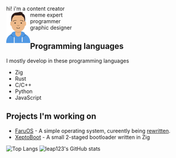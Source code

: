 hi! i'm a content creator<br />
<img align="left" width="64px" src="leap.svg" alt="Leap" />
meme expert<br />
programmer<br />
graphic designer<br />

## Programming languages
I mostly develop in these programming languages
- Zig
- Rust
- C/C++
- Python
- JavaScript

## Projects I'm working on
- [FaruOS](https://github.com/leap0x7b/faruos) - A simple operating system, cureently being [rewritten](https://github.com/leap0x7b/faruos/tree/rewrite-again).
- [XeptoBoot](https://github.com/leap0x7b/xeptoboot) - A small 2-staged bootloader written in Zig

![Top Langs](https://github-readme-stats.vercel.app/api/top-langs/?username=leap0x7b&layout=compact)
![leap123's GitHub stats](https://github-readme-stats.vercel.app/api?username=leap0x7b&show_icons=true)
